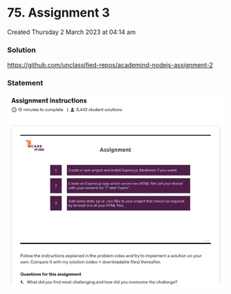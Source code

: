# 75. Assignment 3
Created Thursday 2 March 2023 at 04:14 am

### Solution
https://github.com/unclassified-repos/academind-nodejs-assignment-2

### Statement
![](assets/75_Assignment_3-image-1.png)
